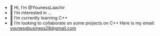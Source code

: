 - 👋 Hi, I’m @YounessLaachir
- 👀 I’m interested in ...
- 🌱 I’m currently learning C++
- 💞️ I’m looking to collaborate on some projects on C++
  Here is my email: younessbusiness28@gmail.com


